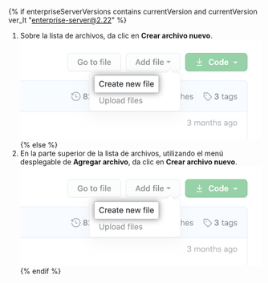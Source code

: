{% if enterpriseServerVersions contains currentVersion and currentVersion ver_lt "enterprise-server@2.22" %}
1. Sobre la lista de archivos, da clic en **Crear archivo nuevo**. ![Botón de "Crear archivo nuevo"](/assets/images/help/repository/create_new_file.png)
{% else %}
1. En la parte superior de la lista de archivos, utilizando el menú desplegable de **Agregar archivo**, da clic en **Crear archivo nuevo**. !["Crear archivo nuevo" en el menú desplegable de "Agregar archivo"](/assets/images/help/repository/create_new_file.png)
{% endif %}
